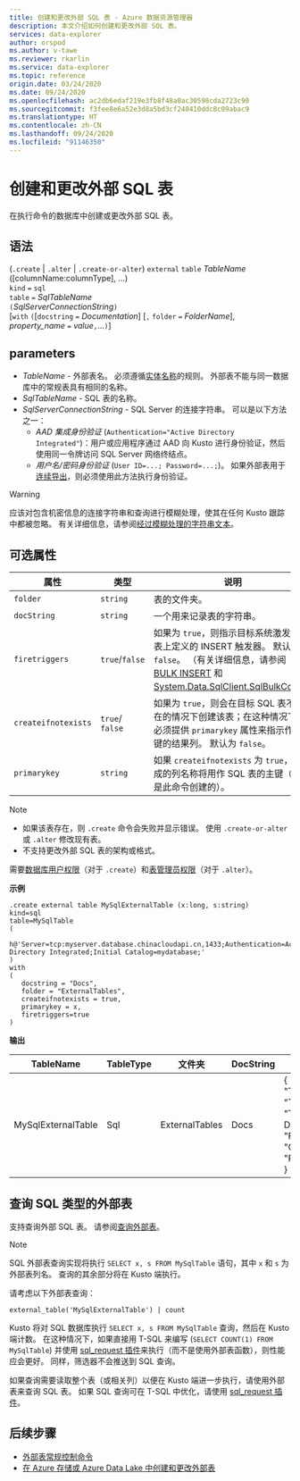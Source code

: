 ```yaml
---
title: 创建和更改外部 SQL 表 - Azure 数据资源管理器
description: 本文介绍如何创建和更改外部 SQL 表。
services: data-explorer
author: orspod
ms.author: v-tawe
ms.reviewer: rkarlin
ms.service: data-explorer
ms.topic: reference
origin.date: 03/24/2020
ms.date: 09/24/2020
ms.openlocfilehash: ac2db6edaf219e3fb8f48a0ac30598cda2723c90
ms.sourcegitcommit: f3fee8e6a52e3d8a5bd3cf240410ddc8c09abac9
ms.translationtype: HT
ms.contentlocale: zh-CN
ms.lasthandoff: 09/24/2020
ms.locfileid: "91146350"
---
```

# <a name="create-and-alter-external-sql-tables"></a>创建和更改外部 SQL 表

在执行命令的数据库中创建或更改外部 SQL 表。  

## <a name="syntax"></a>语法

(`.create` | `.alter` | `.create-or-alter`) `external` `table` *TableName* ([columnName:columnType], ...)  
`kind` `=` `sql`  
`table` `=` *SqlTableName*  
`(`*SqlServerConnectionString*`)`  
[`with` `(`[`docstring` `=` *Documentation*] [`,` `folder` `=` *FolderName*], *property_name* `=` *value*`,`...`)`]

## <a name="parameters"></a>parameters

* *TableName* - 外部表名。 必须遵循[实体名称](../query/schema-entities/entity-names.md)的规则。 外部表不能与同一数据库中的常规表具有相同的名称。
* *SqlTableName* - SQL 表的名称。
* *SqlServerConnectionString* - SQL Server 的连接字符串。 可以是以下方法之一： 
  * *AAD 集成身份验证* (`Authentication="Active Directory Integrated"`)：用户或应用程序通过 AAD 向 Kusto 进行身份验证，然后使用同一令牌访问 SQL Server 网络终结点。
  * *用户名/密码身份验证* (`User ID=...; Password=...;`)。 如果外部表用于[连续导出](data-export/continuous-data-export.md)，则必须使用此方法执行身份验证。 

> [!WARNING]
> 应该对包含机密信息的连接字符串和查询进行模糊处理，使其在任何 Kusto 跟踪中都被忽略。 有关详细信息，请参阅[经过模糊处理的字符串文本](../query/scalar-data-types/string.md#obfuscated-string-literals)。

## <a name="optional-properties"></a>可选属性

| 属性            | 类型            | 说明                          |
|---------------------|-----------------|---------------------------------------------------------------------------------------------------|
| `folder`            | `string`        | 表的文件夹。                  |
| `docString`         | `string`        | 一个用来记录表的字符串。      |
| `firetriggers`      | `true`/`false`  | 如果为 `true`，则指示目标系统激发 SQL 表上定义的 INSERT 触发器。 默认为 `false`。 （有关详细信息，请参阅 [BULK INSERT](https://msdn.microsoft.com/library/ms188365.aspx) 和 [System.Data.SqlClient.SqlBulkCopy](https://msdn.microsoft.com/library/system.data.sqlclient.sqlbulkcopy(v=vs.110).aspx)） |
| `createifnotexists` | `true`/ `false` | 如果为 `true`，则会在目标 SQL 表不存在的情况下创建该表；在这种情况下，必须提供 `primarykey` 属性来指示作为主键的结果列。 默认为 `false`。  |
| `primarykey`        | `string`        | 如果 `createifnotexists` 为 `true`，则生成的列名称将用作 SQL 表的主键（如果是此命令创建的）。                  |

> [!NOTE]
> * 如果该表存在，则 `.create` 命令会失败并显示错误。 使用 `.create-or-alter` 或 `.alter` 修改现有表。 
> * 不支持更改外部 SQL 表的架构或格式。 

需要[数据库用户权限](../management/access-control/role-based-authorization.md)（对于 `.create`）和[表管理员权限](../management/access-control/role-based-authorization.md)（对于 `.alter`）。 
 
**示例** 

```kusto
.create external table MySqlExternalTable (x:long, s:string) 
kind=sql
table=MySqlTable
( 
   h@'Server=tcp:myserver.database.chinacloudapi.cn,1433;Authentication=Active Directory Integrated;Initial Catalog=mydatabase;'
)
with 
(
   docstring = "Docs",
   folder = "ExternalTables", 
   createifnotexists = true,
   primarykey = x,
   firetriggers=true
)  
```

**输出**

| TableName   | TableType | 文件夹         | DocString | 属性                            |
|-------------|-----------|----------------|-----------|---------------------------------------|
| MySqlExternalTable | Sql       | ExternalTables | Docs      | {<br> "TargetEntityKind": "sqltable`",<br> "TargetEntityName":"MySqlTable",<br> "TargetEntityConnectionString":"Server=tcp:myserver.database.chinacloudapi.cn,1433;Authentication=Active Directory Integrated;Initial Catalog=mydatabase;",<br> "FireTriggers": true,<br> "CreateIfNotExists": true,<br> "PrimaryKey": "x"<br>} |

## <a name="querying-an-external-table-of-type-sql"></a>查询 SQL 类型的外部表

支持查询外部 SQL 表。 请参阅[查询外部表](../../data-lake-query-data.md)。 

> [!Note]
> SQL 外部表查询实现将执行 `SELECT x, s FROM MySqlTable` 语句，其中 `x` 和 `s` 为外部表列名。 查询的其余部分将在 Kusto 端执行。

请考虑以下外部表查询： 

```kusto
external_table('MySqlExternalTable') | count
```

Kusto 将对 SQL 数据库执行 `SELECT x, s FROM MySqlTable` 查询，然后在 Kusto 端计数。 在这种情况下，如果直接用 T-SQL 来编写 (`SELECT COUNT(1) FROM MySqlTable`) 并使用 [sql_request 插件](../query/sqlrequestplugin.md)来执行（而不是使用外部表函数），则性能应会更好。 同样，筛选器不会推送到 SQL 查询。  

如果查询需要读取整个表（或相关列）以便在 Kusto 端进一步执行，请使用外部表来查询 SQL 表。 如果 SQL 查询可在 T-SQL 中优化，请使用 [sql_request 插件](../query/sqlrequestplugin.md)。

## <a name="next-steps"></a>后续步骤

* [外部表常规控制命令](externaltables.md)
* [在 Azure 存储或 Azure Data Lake 中创建和更改外部表](external-tables-azurestorage-azuredatalake.md)
